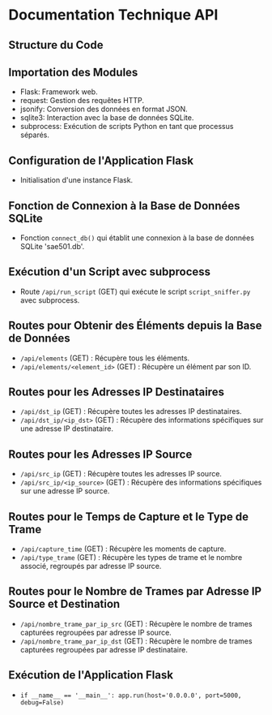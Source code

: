 # Documentation Technique API
## Structure du Code

## Importation des Modules
- Flask: Framework web.
- request: Gestion des requêtes HTTP.
- jsonify: Conversion des données en format JSON.
- sqlite3: Interaction avec la base de données SQLite.
- subprocess: Exécution de scripts Python en tant que processus séparés.

## Configuration de l'Application Flask
- Initialisation d'une instance Flask.

## Fonction de Connexion à la Base de Données SQLite
- Fonction `connect_db()` qui établit une connexion à la base de données SQLite 'sae501.db'.

## Exécution d'un Script avec subprocess
- Route `/api/run_script` (GET) qui exécute le script `script_sniffer.py` avec subprocess.

## Routes pour Obtenir des Éléments depuis la Base de Données
- `/api/elements` (GET) : Récupère tous les éléments.
- `/api/elements/<element_id>` (GET) : Récupère un élément par son ID.

## Routes pour les Adresses IP Destinataires
- `/api/dst_ip` (GET) : Récupère toutes les adresses IP destinataires.
- `/api/dst_ip/<ip_dst>` (GET) : Récupère des informations spécifiques sur une adresse IP destinataire.

## Routes pour les Adresses IP Source
- `/api/src_ip` (GET) : Récupère toutes les adresses IP source.
- `/api/src_ip/<ip_source>` (GET) : Récupère des informations spécifiques sur une adresse IP source.

## Routes pour le Temps de Capture et le Type de Trame
- `/api/capture_time` (GET) : Récupère les moments de capture.
- `/api/type_trame` (GET) : Récupère les types de trame et le nombre associé, regroupés par adresse IP source.

## Routes pour le Nombre de Trames par Adresse IP Source et Destination
- `/api/nombre_trame_par_ip_src` (GET) : Récupère le nombre de trames capturées regroupées par adresse IP source.
- `/api/nombre_trame_par_ip_dst` (GET) : Récupère le nombre de trames capturées regroupées par adresse IP destinataire.

## Exécution de l'Application Flask
- `if __name__ == '__main__': app.run(host='0.0.0.0', port=5000, debug=False)`
